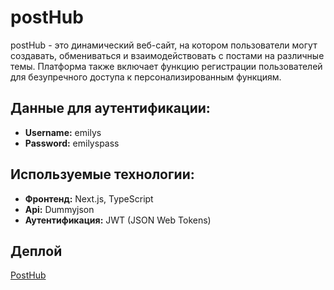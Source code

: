 # postHub

postHub - это динамический веб-сайт, на котором пользователи могут создавать, обмениваться и взаимодействовать с постами на различные темы. Платформа также включает функцию регистрации пользователей для безупречного доступа к персонализированным функциям.

## Данные для аутентификации:

- **Username:** emilys
- **Password:** emilyspass 

## Используемые технологии:

- **Фронтенд:** Next.js, TypeScript
- **Api:** Dummyjson
- **Аутентификация:** JWT (JSON Web Tokens)


## Деплой
[PostHub](https://hw3-ten-pearl.vercel.app/)
